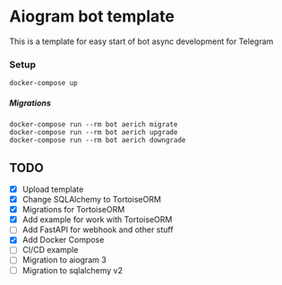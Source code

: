 # Aiogram bot template
This is a template for easy start of bot async development for Telegram

### Setup
```shell
docker-compose up
```

##### Migrations
```shell
docker-compose run --rm bot aerich migrate
docker-compose run --rm bot aerich upgrade
docker-compose run --rm bot aerich downgrade
```

## TODO
- [X] Upload template
- [X] Change SQLAlchemy to TortoiseORM
- [X] Migrations for TortoiseORM
- [X] Add example for work with TortoiseORM
- [ ] Add FastAPI for webhook and other stuff
- [X] Add Docker Compose
- [ ] CI/CD example
- [ ] Migration to aiogram 3
- [ ] Migration to sqlalchemy v2 
